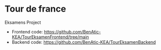 # Tour de france
Eksamens Project

- Frontend code: https://github.com/BenAtic-KEA/TourEksamenFrontend/tree/main
- Backend code: https://github.com/BenAtic-KEA/TourEksamenBackend
